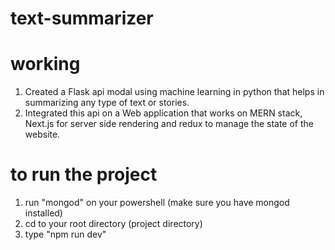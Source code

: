 # text-summarizer



# working
1)   Created a Flask api modal using machine learning in python that helps in summarizing any type of text or stories.
2)   Integrated this api on a Web application that works on MERN stack, Next.js for server side rendering and redux to manage the state of the website. 


# to run the project 
1) run "mongod" on your powershell (make sure you have mongod installed)
2) cd to your root directory (project directory)
3) type "npm run dev"
